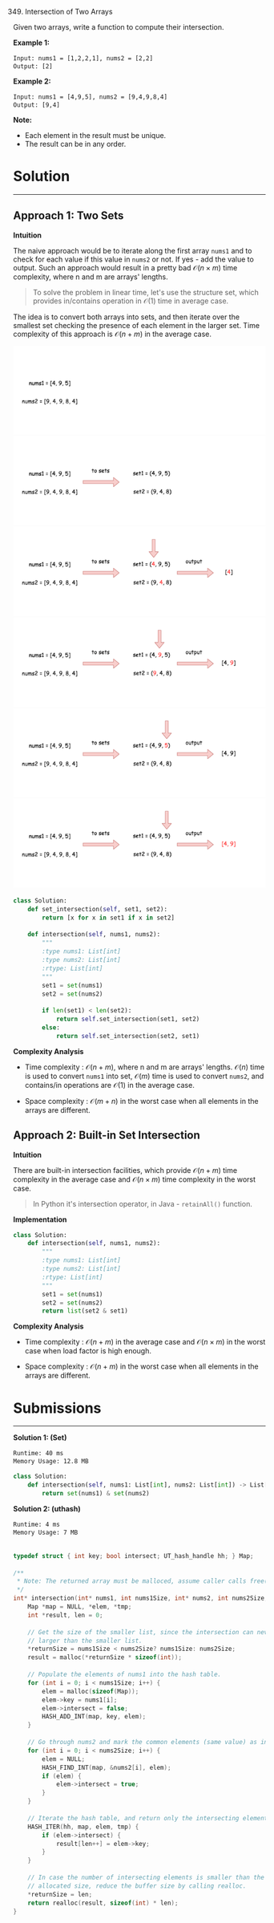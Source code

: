 349. Intersection of Two Arrays

Given two arrays, write a function to compute their intersection.

**Example 1:**
```
Input: nums1 = [1,2,2,1], nums2 = [2,2]
Output: [2]
```

**Example 2:**
```
Input: nums1 = [4,9,5], nums2 = [9,4,9,8,4]
Output: [9,4]
```

**Note:**

* Each element in the result must be unique.
* The result can be in any order.

# Solution
---
## Approach 1: Two Sets
**Intuition**

The naive approach would be to iterate along the first array `nums1` and to check for each value if this value in `nums2` or not. If yes - add the value to output. Such an approach would result in a pretty bad $\mathcal{O}(n \times m)$ time complexity, where n and m are arrays' lengths.

>To solve the problem in linear time, let's use the structure set, which provides in/contains operation in $\mathcal{O}(1)$ time in average case.

The idea is to convert both arrays into sets, and then iterate over the smallest set checking the presence of each element in the larger set. Time complexity of this approach is $\mathcal{O}(n + m)$ in the average case.

![349_1_1.png](img/349_1_1.png)
![349_1_2.png](img/349_1_2.png)
![349_1_3.png](img/349_1_3.png)
![349_1_4.png](img/349_1_4.png)
![349_1_5.png](img/349_1_5.png)
![349_1_6.png](img/349_1_6.png)

```python
class Solution:
    def set_intersection(self, set1, set2):
        return [x for x in set1 if x in set2]
        
    def intersection(self, nums1, nums2):
        """
        :type nums1: List[int]
        :type nums2: List[int]
        :rtype: List[int]
        """  
        set1 = set(nums1)
        set2 = set(nums2)
        
        if len(set1) < len(set2):
            return self.set_intersection(set1, set2)
        else:
            return self.set_intersection(set2, set1)
```

**Complexity Analysis**

* Time complexity : $\mathcal{O}(n + m)$, where n and m are arrays' lengths. $\mathcal{O}(n)$ time is used to convert `nums1` into set, $\mathcal{O}(m)$ time is used to convert `nums2`, and contains/in operations are $\mathcal{O}(1)$ in the average case.

* Space complexity : $\mathcal{O}(m + n)$ in the worst case when all elements in the arrays are different.

## Approach 2: Built-in Set Intersection
**Intuition**

There are built-in intersection facilities, which provide $\mathcal{O}(n + m)$ time complexity in the average case and $\mathcal{O}(n \times m)$ time complexity in the worst case.

>In Python it's intersection operator, in Java - `retainAll()` function.

**Implementation**

```python
class Solution:
    def intersection(self, nums1, nums2):
        """
        :type nums1: List[int]
        :type nums2: List[int]
        :rtype: List[int]
        """  
        set1 = set(nums1)
        set2 = set(nums2)
        return list(set2 & set1)
```

**Complexity Analysis**

* Time complexity : $\mathcal{O}(n + m)$ in the average case and $\mathcal{O}(n \times m)$ in the worst case when load factor is high enough.

* Space complexity : $\mathcal{O}(n + m)$ in the worst case when all elements in the arrays are different.

# Submissions
---
**Solution 1: (Set)**
```
Runtime: 40 ms
Memory Usage: 12.8 MB
```
```python
class Solution:
    def intersection(self, nums1: List[int], nums2: List[int]) -> List[int]:
        return set(nums1) & set(nums2)
```

**Solution 2: (uthash)**
```
Runtime: 4 ms
Memory Usage: 7 MB
```
```c

typedef struct { int key; bool intersect; UT_hash_handle hh; } Map;

/**
 * Note: The returned array must be malloced, assume caller calls free().
 */
int* intersection(int* nums1, int nums1Size, int* nums2, int nums2Size, int* returnSize){
    Map *map = NULL, *elem, *tmp;
    int *result, len = 0;
    
    // Get the size of the smaller list, since the intersection can never be
    // larger than the smaller list.
    *returnSize = nums1Size < nums2Size? nums1Size: nums2Size;
    result = malloc(*returnSize * sizeof(int));
    
    // Populate the elements of nums1 into the hash table.
    for (int i = 0; i < nums1Size; i++) {
        elem = malloc(sizeof(Map));
        elem->key = nums1[i];
        elem->intersect = false;
        HASH_ADD_INT(map, key, elem);
    }

    // Go through nums2 and mark the common elements (same value) as intersecting.
    for (int i = 0; i < nums2Size; i++) {
        elem = NULL;
        HASH_FIND_INT(map, &nums2[i], elem);
        if (elem) {
            elem->intersect = true;
        }
    }
    
    // Iterate the hash table, and return only the intersecting elements.
    HASH_ITER(hh, map, elem, tmp) {
        if (elem->intersect) {
            result[len++] = elem->key;
        }
    }
    
    // In case the number of intersecting elements is smaller than the original
    // allocated size, reduce the buffer size by calling realloc.
    *returnSize = len;
    return realloc(result, sizeof(int) * len);
}
```
